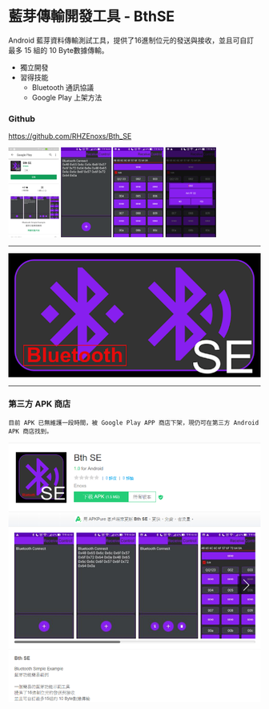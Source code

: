 藍芽傳輸開發工具 - BthSE
======
Android 藍芽資料傳輸測試工具，提供了16進制位元的發送與接收，並且可自訂最多 15 組的 10 Byte數據傳輸。

+ 獨立開發
+ 習得技能
    + Bluetooth 通訊協議
    + Google Play 上架方法

### Github
<https://github.com/RHZEnoxs/Bth_SE>


<img src = '../assets/Android/BthSE/google_play.png' width="20%">
<img src = '../assets/Android/BthSE/page1.png' width="20%">
<img src = '../assets/Android/BthSE/page2.png' width="20%">
<img src = '../assets/Android/BthSE/page3.png' width="20%">

---

![cover](../assets/Android/BthSE/cover_url.png)

---

### 第三方 APK 商店

    目前 APK 已無維護一段時間，被 Google Play APP 商店下架，現仍可在第三方 Android APK 商店找到。

![cover](../assets/Android/BthSE/apk_url.png)
